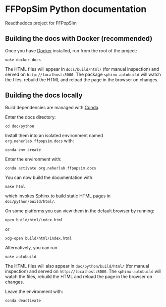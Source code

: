 # FFPopSim Python documentation

Readthedocs project for FFPopSim

## Building the docs with Docker (recommended)

Once you have [Docker](https://docs.docker.com/get-docker/) installed, run from the root of the project:

    make docker-docs

The HTML files will appear in `docs/build/html/` (for manual inspection) and served on `http://localhost:8000`. The package `sphinx-autobuild` will watch the files, rebuild the HTML and reload the page in the browser on changes. 


## Building the docs locally

Build dependencies are managed with [Conda](https://conda.io).

Enter the docs directory:

    cd doc/python

Install them into an isolated environment named `org.neherlab.ffpopsim.docs` with:

    conda env create

Enter the environment with:

    conda activate org.neherlab.ffpopsim.docs

You can now build the documentation with:

    make html

which invokes Sphinx to build static HTML pages in `doc/python/build/html/`.

On some platforms you can view them in the default browser by running:

    open build/html/index.html

or

    xdg-open build/html/index.html


Alternatively, you can run

    make autobuild

The HTML files will also appear in `doc/python/build/html/` (for manual inspection) and served on `http://localhost:8000`. The `sphinx-autobuild` will watch the files, rebuild the HTML and reload the page in the browser on changes.

Leave the environment with:

    conda deactivate
